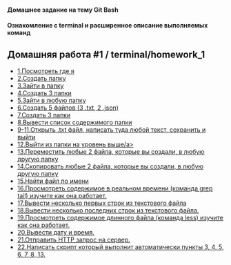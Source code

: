 #### Домашнее задание на тему Git Bash

#### Ознакомление с terminal и расширенное описание выполняемых команд

##  Домашняя работа #1 / terminal/homework_1

   + <a href="#tekst1">1.Посмотреть где я</a>
   + <a href="#tekst2">2.Создать папку</a>
   + <a href="#tekst3">3.Зайти в папку</a>
   + <a href="#tekst4">4.Создать 3 папки</a>
   + <a href="#tekst5">5.Зайти в любую папку</a>
   + <a href="#tekst6">6.Создать 5 файлов (3 .txt, 2 .json)</a>
   + <a href="#tekst7">7.Создать 3 папки</a>
   + <a href="#tekst8">8.Вывести список содержимого папки</a>
   + <a href="#tekst9">9-11.Открыть .txt файл, написать туда любой текст, сохранить и выйти</a>
   + <a href="#tekst10">12.Выйти из папки на уровень выше/a>
   + <a href="#tekst11">13.Переместить любые 2 файла, которые вы создали, в любую другую папку</a>
   + <a href="#tekst12">14.Скопировать любые 2 файла, которые вы создали, в любую другую папку</a>
   + <a href="#tekst13">15.Найти файл по имени</a>
   + <a href="#tekst14">16.Просмотреть содержимое в реальном времени (команда grep tail) изучите как она работает.</a>
   + <a href="#tekst15">17.Вывести несколько первых строк из текстового файла</a>
   + <a href="#tekst16">18.Вывести несколько последних строк из текстового файла.</a>
   + <a href="#tekst17">19.Просмотреть содержимое длинного файла (команда less) изучите как она работает.</a>
   + <a href="#tekst18">20.Вывести дату и время.</a>
   + <a href="#tekst19">21.Отправить HTTP запрос на сервер.</a>
   + <a href="#tekst20">22.Написать скрипт который выполнит автоматически пункты 3, 4, 5, 6, 7, 8, 13.</a>
